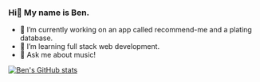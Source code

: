 ### Hi👋 My name is Ben. 

- 🔭 I’m currently working on an app called recommend-me and a plating database.
- 🌱 I’m learning full stack web development.
- 💬 Ask me about music!

[![Ben's GitHub stats](https://github-readme-stats.vercel.app/api?username=blaubachs)](https://github.com/anuraghazra/github-readme-stats)
<!--
**blaubachs/blaubachs** is a ✨ _special_ ✨ repository because its `README.md` (this file) appears on your GitHub profile.

Here are some ideas to get you started:

- 🔭 I’m currently working on ...
- 🌱 I’m currently learning ...
- 👯 I’m looking to collaborate on ...
- 🤔 I’m looking for help with ...
- 💬 Ask me about ...
- 📫 How to reach me: ...
- 😄 Pronouns: ...
- ⚡ Fun fact: ...
-->
